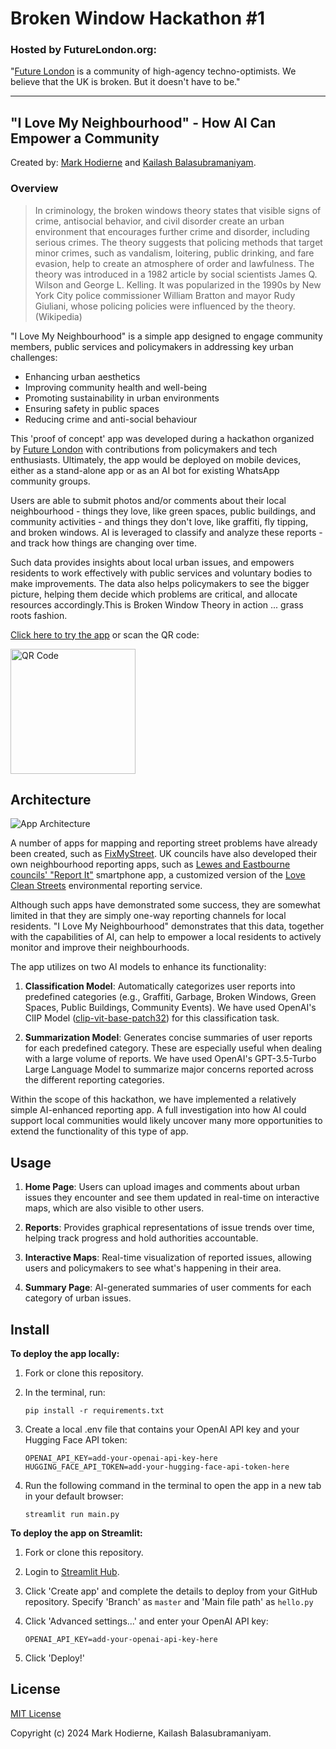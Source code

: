 # Broken Window Hackathon #1
### Hosted by FutureLondon.org:
"[Future London](https://futurelondon.org/) is a community of high-agency techno-optimists. We believe that the UK is broken. But it doesn't have to be."

---


## "I Love My Neighbourhood" - How AI Can Empower a Community

Created by: [Mark Hodierne](https://github.com/mhodierne1402) and [Kailash Balasubramaniyam](https://github.com/kailash19961996).

### Overview

> In criminology, the broken windows theory states that visible signs of crime, antisocial behavior, and civil disorder create an urban environment that encourages further crime and disorder, including serious crimes. The theory suggests that policing methods that target minor crimes, such as vandalism, loitering, public drinking, and fare evasion, help to create an atmosphere of order and lawfulness. The theory was introduced in a 1982 article by social scientists James Q. Wilson and George L. Kelling. It was popularized in the 1990s by New York City police commissioner William Bratton and mayor Rudy Giuliani, whose policing policies were influenced by the theory. (Wikipedia)

"I Love My Neighbourhood" is a simple app designed to engage community members, public services and policymakers in addressing key urban challenges: 
- Enhancing urban aesthetics
- Improving community health and well-being
- Promoting sustainability in urban environments
- Ensuring safety in public spaces
- Reducing crime and anti-social behaviour

This 'proof of concept' app was developed during a hackathon organized by [Future London](https://futurelondon.org/) with contributions from policymakers and tech enthusiasts. Ultimately, the app would be deployed on mobile devices, either as a stand-alone app or as an AI bot for existing WhatsApp community groups.

Users are able to submit photos and/or comments about their local neighbourhood - things they love, like green spaces, public buildings, and community activities - and things they don't love, like graffiti, fly tipping, and broken windows. AI is leveraged to classify and analyze these reports - and track how things are changing over time. 

Such data provides insights about local urban issues, and empowers residents to work effectively with public services and voluntary bodies to make improvements. The data also helps policymakers to see the bigger picture, helping them decide which problems are critical, and allocate resources accordingly.This is Broken Window Theory in action ... grass roots fashion.

[Click here to try the app](https://broken-window-hackathon-lyjk4hpgpyrweczmewadtk.streamlit.app/) or scan the QR code:  

<img width="200" alt="QR Code" src="https://github.com/mhodierne1402/broken-window-hackathon/blob/main/docs/images/qr_code.png">

## Architecture

![App Architecture](https://github.com/mhodierne1402/broken-window-hackathon/blob/main/docs/images/architecture.png)

A number of apps for mapping and reporting street problems have already been created, such as [FixMyStreet](https://www.fixmystreet.com/). UK councils have also developed their own neighbourhood reporting apps, such as [Lewes and Eastbourne councils' "Report It"](https://www.lewes-eastbourne.gov.uk/report-it) smartphone app, a customized version of the [Love Clean Streets](https://lovecleanstreets.info/) environmental reporting service.

Although such apps have demonstrated some success, they are somewhat limited in that they are simply one-way reporting channels for local residents. "I Love My Neighbourhood" demonstrates that this data, together with the capabilities of AI, can help to empower a local residents to actively monitor and improve their neighbourhoods. 

The app utilizes on two AI models to enhance its functionality:

1. **Classification Model**: Automatically categorizes user reports into predefined categories (e.g., Graffiti, Garbage, Broken Windows, Green Spaces, Public Buildings, Community Events). We have used OpenAI's ClIP Model ([clip-vit-base-patch32](https://huggingface.co/openai/clip-vit-base-patch32)) for this classification task.

2. **Summarization Model**: Generates concise summaries of user reports for each predefined category. These are especially useful when dealing with a large volume of reports. We have used OpenAI's GPT-3.5-Turbo Large Language Model to summarize major concerns reported across the different reporting categories.

Within the scope of this hackathon, we have implemented a relatively simple AI-enhanced reporting app. A full investigation into how AI could support local communities would likely uncover many more opportunities to extend the functionality of this type of app.

## Usage

1. **Home Page**: Users can upload images and comments about urban issues they encounter and see them updated in real-time on interactive maps, which are also visible to other users.


2. **Reports**: Provides graphical representations of issue trends over time, helping track progress and hold authorities accountable.


3. **Interactive Maps**: Real-time visualization of reported issues, allowing users and policymakers to see what's happening in their area.


4. **Summary Page**: AI-generated summaries of user comments for each category of urban issues.


## Install

**To deploy the app locally:**
1. Fork or clone this repository.
2. In the terminal, run:

    ```
    pip install -r requirements.txt
    ```
   
4. Create a local .env file that contains your OpenAI API key and your Hugging Face API token:

    ```
    OPENAI_API_KEY=add-your-openai-api-key-here
    HUGGING_FACE_API_TOKEN=add-your-hugging-face-api-token-here
    ```

5. Run the following command in the terminal to open the app in a new tab in your default browser:

    ```
    streamlit run main.py
    ```

**To deploy the app on Streamlit:**
1. Fork or clone this repository.
   
2. Login to [Streamlit Hub](https://share.streamlit.io/).
   
3. Click 'Create app' and complete the details to deploy from your GitHub repository. Specify 'Branch' as `master` and 'Main file path' as `hello.py`
   
5. Click 'Advanced settings...' and enter your OpenAI API key:
   
    ```
    OPENAI_API_KEY=add-your-openai-api-key-here
    ```

7. Click 'Deploy!'

## License
[MIT License](LICENSE)  

Copyright (c) 2024 Mark Hodierne, Kailash Balasubramaniyam.
